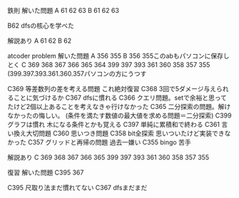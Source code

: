 鉄則
解いた問題
A 61 62 63
B 61 62 63

B62 dfsの核心を学べた


解説あり
A 61 62
B 62

atcoder problem
解いた問題
A 356 355
B 356 355このabもパソコンに保存しとく
C 369 368 367 366 365 364 399 397 393 361 360
358 357 355
(399.397.393.361.360.357パソコンの方にうつす

C369 等差数列の差を考える問題 これ絶対復習
C368 3回で5ダメージ与えられることに気づけるか
C367 dfsに慣れる
C366 クエリ問題。setで余裕と思ってたけど2個以上あることを考えなきゃ行けなかった
C365 二分探索の問題。解けなかったの悔しい。
(条件を満たす数値の最大値を求める問題＝二分探索)
C399 グラフは慣れ 木になる条件とかも覚える
C397 単純に累積和で終わる
C361 言い換え大切問題
C360 思いつき問題
C358 bit全探索 思いついたけど実装できなかった
C357 グリッドと再帰の問題 過去一嫌い
C355 bingo 苦手

解説あり 
C 369 368 367 366 365 399 397 393 361 360 358 357 355

復習
解いた問題
C395 367

C395 尺取り法まだ慣れてない
C367 dfsまだまだ